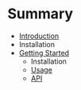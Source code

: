 # Summary

* [Introduction](README.md)
* Installation
* [Getting Started](getting_started/README.md)
   * Installation
   * [Usage](getting_started/usage.md)
   * [API](getting_started/api.md)

